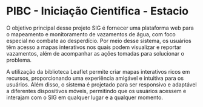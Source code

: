 # PIBC - Iniciação Cientifica - Estacio
O objetivo principal desse projeto SIG é fornecer uma plataforma web para o mapeamento e monitoramento de vazamentos de água, com foco especial no combate ao desperdício. Por meio desse sistema, os usuários têm acesso a mapas interativos nos quais podem visualizar e reportar vazamentos, além de acompanhar as ações tomadas para solucionar o problema.

A utilização da biblioteca Leaflet permite criar mapas interativos ricos em recursos, proporcionando uma experiência amigável e intuitiva para os usuários. Além disso, o sistema é projetado para ser responsivo e adaptável a diferentes dispositivos móveis, permitindo que os usuários acessem e interajam com o SIG em qualquer lugar e a qualquer momento.
